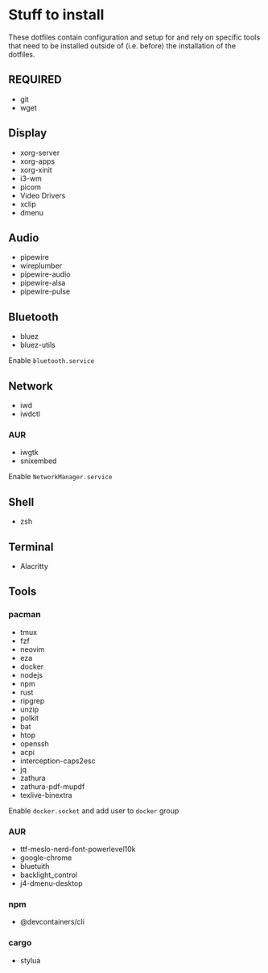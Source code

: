 # Stuff to install

These dotfiles contain configuration and setup for and rely on specific tools
that need to be installed outside of (i.e. before) the installation of the
dotfiles.

## REQUIRED

- git
- wget

## Display

- xorg-server
- xorg-apps
- xorg-xinit
- i3-wm
- picom
- Video Drivers
- xclip
- dmenu

## Audio

- pipewire
- wireplumber
- pipewire-audio
- pipewire-alsa
- pipewire-pulse

## Bluetooth

- bluez
- bluez-utils

Enable `bluetooth.service`

## Network

- iwd
- iwdctl

### AUR

- iwgtk
- snixembed

Enable `NetworkManager.service`

## Shell

- zsh

## Terminal

- Alacritty

## Tools

### pacman

- tmux
- fzf
- neovim
- eza
- docker
- nodejs
- npm
- rust
- ripgrep
- unzip
- polkit
- bat
- htop
- openssh
- acpi
- interception-caps2esc
- jq
- zathura
- zathura-pdf-mupdf
- texlive-binextra

Enable `docker.socket` and add user to `docker` group

### AUR

- ttf-meslo-nerd-font-powerlevel10k
- google-chrome
- bluetuith
- backlight_control
- j4-dmenu-desktop

### npm

- @devcontainers/cli

### cargo

- stylua
